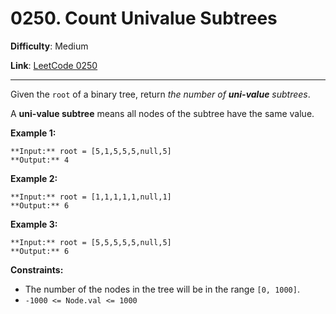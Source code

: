 # 0250. Count Univalue Subtrees

**Difficulty**: Medium

**Link**: [LeetCode 0250](https://leetcode.com/problems/count-univalue-subtrees/)

---

Given the `root` of a binary tree, return *the number of **uni-value*** *subtrees*.

A **uni-value subtree** means all nodes of the subtree have the same value.

**Example 1:**

    **Input:** root = [5,1,5,5,5,null,5]
    **Output:** 4

**Example 2:**

    **Input:** root = [1,1,1,1,1,null,1]
    **Output:** 6

**Example 3:**

    **Input:** root = [5,5,5,5,5,null,5]
    **Output:** 6

**Constraints:**

* The number of the nodes in the tree will be in the range `[0, 1000]`.
* `-1000 <= Node.val <= 1000`
